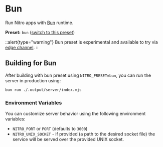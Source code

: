 # Bun

Run Nitro apps with [Bun](https://bun.sh/) runtime.

**Preset:** `bun` ([switch to this preset](/deploy/#changing-the-deployment-preset))

::alert{type="warning"}
Bun preset is experimental and available to try via [edge channel](/guide/getting-started#edge-release-channel).
::

## Building for Bun

After building with bun preset using `NITRO_PRESET=bun`, you can run the server in production using:

```bash
bun run ./.output/server/index.mjs
```

### Environment Variables

You can customize server behavior using the following environment variables:

- `NITRO_PORT` or `PORT` (defaults to `3000`)
- `NITRO_UNIX_SOCKET` - if provided (a path to the desired socket file) the service will be served over the provided UNIX socket.
